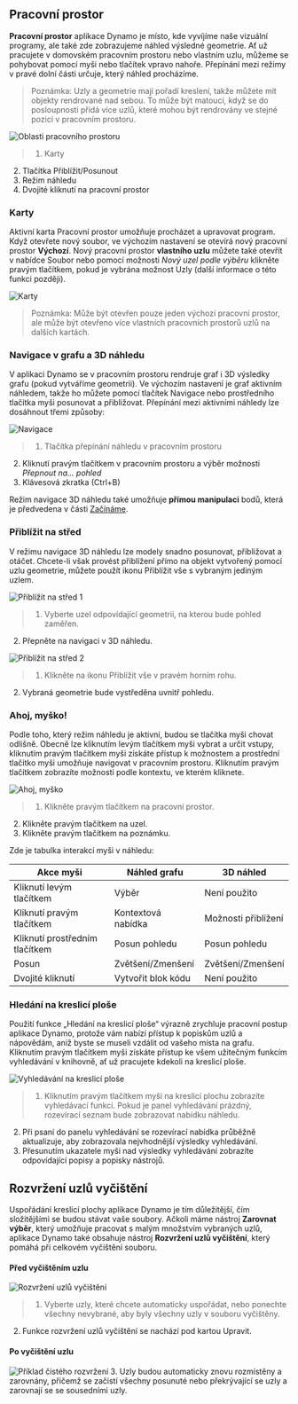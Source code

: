 

## Pracovní prostor

**Pracovní prostor** aplikace Dynamo je místo, kde vyvíjíme naše vizuální programy, ale také zde zobrazujeme náhled výsledné geometrie. Ať už pracujete v domovském pracovním prostoru nebo vlastním uzlu, můžeme se pohybovat pomocí myši nebo tlačítek vpravo nahoře. Přepínání mezi režimy v pravé dolní části určuje, který náhled procházíme.

> Poznámka: Uzly a geometrie mají pořadí kreslení, takže můžete mít objekty rendrované nad sebou. To může být matoucí, když se do posloupnosti přidá více uzlů, které mohou být rendrovány ve stejné pozici v pracovním prostoru.

![Oblasti pracovního prostoru](images/2-3/01-WorkspaceRegions.png)

> 1. Karty
2. Tlačítka Přiblížit/Posunout
3. Režim náhledu
4. Dvojité kliknutí na pracovní prostor

### Karty

Aktivní karta Pracovní prostor umožňuje procházet a upravovat program. Když otevřete nový soubor, ve výchozím nastavení se otevírá nový pracovní prostor **Výchozí**. Nový pracovní prostor **vlastního uzlu** můžete také otevřít v nabídce Soubor nebo pomocí možnosti *Nový uzel podle výběru* klikněte pravým tlačítkem, pokud je vybrána možnost Uzly (další informace o této funkci později).

![Karty](images/2-3/02-Tabs.png)

> Poznámka: Může být otevřen pouze jeden výchozí pracovní prostor, ale může být otevřeno více vlastních pracovních prostorů uzlů na dalších kartách.

### Navigace v grafu a 3D náhledu

V aplikaci Dynamo se v pracovním prostoru rendruje graf i 3D výsledky grafu (pokud vytváříme geometrii). Ve výchozím nastavení je graf aktivním náhledem, takže ho můžete pomocí tlačítek Navigace nebo prostředního tlačítka myši posunovat a přibližovat. Přepínání mezi aktivními náhledy lze dosáhnout třemi způsoby:

![Navigace](images/2-3/03-PreviewNavigations.png)

> 1. Tlačítka přepínání náhledu v pracovním prostoru
2. Kliknutí pravým tlačítkem v pracovním prostoru a výběr možnosti *Přepnout na... pohled*
3. Klávesová zkratka (Ctrl+B)

Režim navigace 3D náhledu také umožňuje **přímou manipulaci** bodů, která je předvedena v části [Začínáme](http://primer.dynamobim.org/02_Hello-Dynamo/2-6_the_quick_start_guide.html).

### Přiblížit na střed

V režimu navigace 3D náhledu lze modely snadno posunovat, přibližovat a otáčet. Chcete-li však provést přiblížení přímo na objekt vytvořený pomocí uzlu geometrie, můžete použít ikonu Přiblížit vše s vybraným jediným uzlem.

![Přiblížit na střed 1](images/2-3/03-ZoomToRecenter_1.png)

> 1. Vyberte uzel odpovídající geometrii, na kterou bude pohled zaměřen.
2. Přepněte na navigaci v 3D náhledu.

![Přiblížit na střed 2](images/2-3/03-ZoomToRecenter_2.png)

> 1. Klikněte na ikonu Přiblížit vše v pravém horním rohu.
2. Vybraná geometrie bude vystředěna uvnitř pohledu.

### Ahoj, myško!

Podle toho, který režim náhledu je aktivní, budou se tlačítka myši chovat odlišně. Obecně lze kliknutím levým tlačítkem myši vybrat a určit vstupy, kliknutím pravým tlačítkem myši získáte přístup k možnostem a prostřední tlačítko myši umožňuje navigovat v pracovním prostoru. Kliknutím pravým tlačítkem zobrazíte možnosti podle kontextu, ve kterém kliknete.

![Ahoj, myško](images/2-3/04-HelloMouse.png)

> 1. Klikněte pravým tlačítkem na pracovní prostor.
2. Klikněte pravým tlačítkem na uzel.
3. Klikněte pravým tlačítkem na poznámku.

Zde je tabulka interakcí myši v náhledu:

|**Akce myši**|**Náhled grafu**|**3D náhled**|
| -- | -- | -- |
|Kliknutí levým tlačítkem|Výběr|Není použito|
|Kliknutí pravým tlačítkem|Kontextová nabídka|Možnosti přiblížení|
|Kliknutí prostředním tlačítkem|Posun pohledu|Posun pohledu|
|Posun|Zvětšení/Zmenšení|Zvětšení/Zmenšení|
|Dvojité kliknutí|Vytvořit blok kódu|Není použito|

### Hledání na kreslicí ploše

Použití funkce „Hledání na kreslicí ploše“ výrazně zrychluje pracovní postup aplikace Dynamo, protože vám nabízí přístup k popiskům uzlů a nápovědám, aniž byste se museli vzdálit od vašeho místa na grafu. Kliknutím pravým tlačítkem myši získáte přístup ke všem užitečným funkcím vyhledávání v knihovně, ať už pracujete kdekoli na kreslicí ploše.

![Vyhledávání na kreslicí ploše](images/2-3/05-InCanvasSearch.jpg)

> 1. Kliknutím pravým tlačítkem myši na kreslicí plochu zobrazíte vyhledávací funkci. Pokud je panel vyhledávání prázdný, rozevírací seznam bude zobrazovat nabídku náhledu.
2. Při psaní do panelu vyhledávání se rozevírací nabídka průběžně aktualizuje, aby zobrazovala nejvhodnější výsledky vyhledávání.
3. Přesunutím ukazatele myši nad výsledky vyhledávání zobrazíte odpovídající popisy a popisky nástrojů.

## Rozvržení uzlů vyčištění

Uspořádání kreslicí plochy aplikace Dynamo je tím důležitější, čím složitějšími se budou stávat vaše soubory. Ačkoli máme nástroj **Zarovnat výběr**, který umožňuje pracovat s malým množstvím vybraných uzlů, aplikace Dynamo také obsahuje nástroj **Rozvržení uzlů vyčištění**, který pomáhá při celkovém vyčištění souboru.

#### Před vyčištěním uzlu

![Rozvržení uzlů vyčištění](images/2-3/06-CleanupNodeLayout.png)

> 1. Vyberte uzly, které chcete automaticky uspořádat, nebo ponechte všechny nevybrané, aby byly všechny uzly v souboru vyčištěny.
2. Funkce rozvržení uzlů vyčištění se nachází pod kartou Upravit.
#### Po vyčištění uzlu

![Příklad čistého rozvržení](images/2-3/07-CleanupNodeLayout.png)
3. Uzly budou automaticky znovu rozmístěny a zarovnány, přičemž se začistí všechny posunuté nebo překrývající se uzly a zarovnají se se sousedními uzly.


